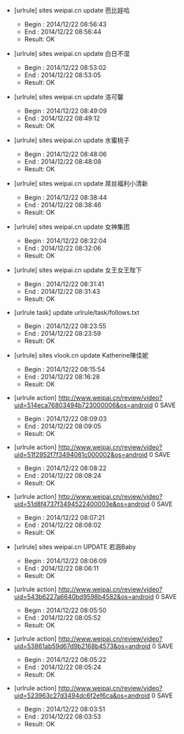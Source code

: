 * [urlrule] sites weipai.cn update 芭比娃哈

    * Begin : 2014/12/22 08:56:43
    * End   : 2014/12/22 08:56:44
    * Result: OK

* [urlrule] sites weipai.cn update 白日不湿

    * Begin : 2014/12/22 08:53:02
    * End   : 2014/12/22 08:53:05
    * Result: OK

* [urlrule] sites weipai.cn update 洛可馨

    * Begin : 2014/12/22 08:49:09
    * End   : 2014/12/22 08:49:12
    * Result: OK

* [urlrule] sites weipai.cn update 水蜜桃子

    * Begin : 2014/12/22 08:48:06
    * End   : 2014/12/22 08:48:08
    * Result: OK

* [urlrule] sites weipai.cn update 屌丝福利小清新

    * Begin : 2014/12/22 08:38:44
    * End   : 2014/12/22 08:38:46
    * Result: OK

* [urlrule] sites weipai.cn update 女神集团

    * Begin : 2014/12/22 08:32:04
    * End   : 2014/12/22 08:32:06
    * Result: OK

* [urlrule] sites weipai.cn update 女王女王陛下

    * Begin : 2014/12/22 08:31:41
    * End   : 2014/12/22 08:31:43
    * Result: OK

* [urlrule task] update urlrule/task/follows.txt

    * Begin : 2014/12/22 08:23:55
    * End   : 2014/12/22 08:23:59
    * Result: OK

* [urlrule] sites vlook.cn update Katherine陳佳妮

    * Begin : 2014/12/22 08:15:54
    * End   : 2014/12/22 08:16:28
    * Result: OK

* [urlrule action] http://www.weipai.cn/review/video?uid=514eca76803494b723000006&os=android 0 SAVE

    * Begin : 2014/12/22 08:09:03
    * End   : 2014/12/22 08:09:05
    * Result: OK

* [urlrule action] http://www.weipai.cn/review/video?uid=51f2952f7f3494081c000002&os=android 0 SAVE

    * Begin : 2014/12/22 08:08:22
    * End   : 2014/12/22 08:08:24
    * Result: OK

* [urlrule action] http://www.weipai.cn/review/video?uid=51d8f4737f3494522400003e&os=android 0 SAVE

    * Begin : 2014/12/22 08:07:21
    * End   : 2014/12/22 08:08:02
    * Result: OK

* [urlrule] sites weipai.cn UPDATE 若涵Baby


    * Begin : 2014/12/22 08:06:09
    * End   : 2014/12/22 08:06:11
    * Result: OK

* [urlrule action] http://www.weipai.cn/review/video?uid=543b6227a6640bd9598b4582&os=android 0 SAVE

    * Begin : 2014/12/22 08:05:50
    * End   : 2014/12/22 08:05:52
    * Result: OK

* [urlrule action] http://www.weipai.cn/review/video?uid=53861ab59d67d9b2168b4573&os=android 0 SAVE

    * Begin : 2014/12/22 08:05:22
    * End   : 2014/12/22 08:05:24
    * Result: OK

* [urlrule action] http://www.weipai.cn/review/video?uid=523963c27d3494dc6f2ef6ca&os=android 0 SAVE

    * Begin : 2014/12/22 08:03:51
    * End   : 2014/12/22 08:03:53
    * Result: OK

